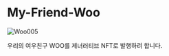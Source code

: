 # My-Friend-Woo

![Woo005](https://user-images.githubusercontent.com/40536266/169993997-f16239a3-5433-4374-b3b4-3a59f8220d0c.png)

우리의 여우친구 WOO를 제너러티브 NFT로 발행하려 합니다.
